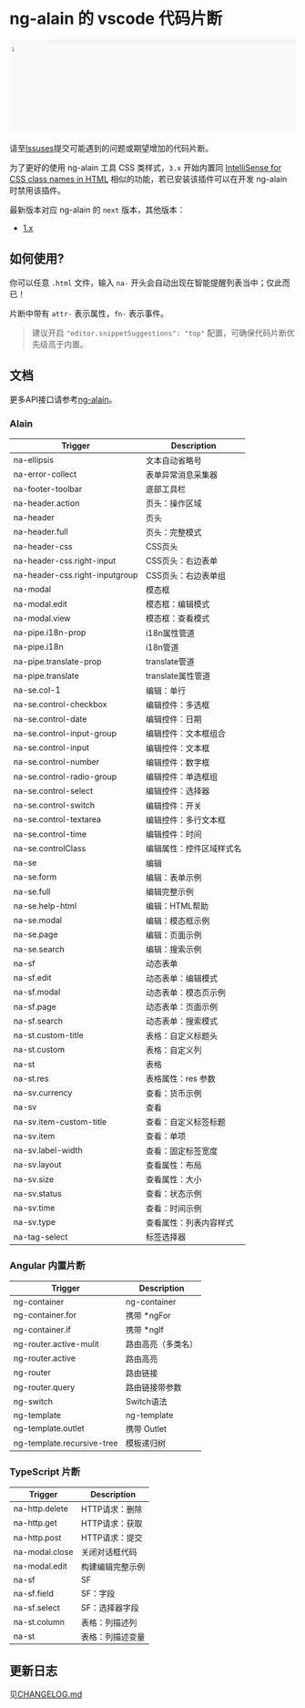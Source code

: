 # ng-alain 的 vscode 代码片断

![Plugin in action](help.gif)

请至[Issuses](https://github.com/cipchk/ng-alain-vscode/issues)提交可能遇到的问题或期望增加的代码片断。

为了更好的使用 ng-alain 工具 CSS 类样式，`3.x` 开始内置同 [IntelliSense for CSS class names in HTML](https://marketplace.visualstudio.com/items?itemName=Zignd.html-css-class-completion) 相似的功能，若已安装该插件可以在开发 ng-alain 时禁用该插件。

最新版本对应 ng-alain 的 `next` 版本，其他版本：

- [1.x](cipchk.ng-alain-vscode-1.0.12.vsix)

## 如何使用?

你可以任意 `.html` 文件，输入 `na-` 开头会自动出现在智能提醒列表当中；仅此而已！

片断中带有 `attr-` 表示属性，`fn-` 表示事件。

> 建议开启 `"editor.snippetSuggestions": "top"` 配置，可确保代码片断优先级高于内置。

## 文档

更多API接口请参考[ng-alain](https://ng-alain.com/)。


### Alain

Trigger | Description
--- | ---
na-ellipsis | 文本自动省略号
na-error-collect | 表单异常消息采集器
na-footer-toolbar | 底部工具栏
na-header.action | 页头：操作区域
na-header | 页头
na-header.full | 页头：完整模式
na-header-css | CSS页头
na-header-css.right-input | CSS页头：右边表单
na-header-css.right-inputgroup | CSS页头：右边表单组
na-modal | 模态框
na-modal.edit | 模态框：编辑模式
na-modal.view | 模态框：查看模式
na-pipe.i18n-prop | i18n属性管道
na-pipe.i18n | i18n管道
na-pipe.translate-prop | translate管道
na-pipe.translate | translate属性管道
na-se.col-1 | 编辑：单行
na-se.control-checkbox | 编辑控件：多选框
na-se.control-date | 编辑控件：日期
na-se.control-input-group | 编辑控件：文本框组合
na-se.control-input | 编辑控件：文本框
na-se.control-number | 编辑控件：数字框
na-se.control-radio-group | 编辑控件：单选框组
na-se.control-select | 编辑控件：选择器
na-se.control-switch | 编辑控件：开关
na-se.control-textarea | 编辑控件：多行文本框
na-se.control-time | 编辑控件：时间
na-se.controlClass | 编辑属性：控件区域样式名
na-se | 编辑
na-se.form | 编辑：表单示例
na-se.full | 编辑完整示例
na-se.help-html | 编辑：HTML帮助
na-se.modal | 编辑：模态框示例
na-se.page | 编辑：页面示例
na-se.search | 编辑：搜索示例
na-sf | 动态表单
na-sf.edit | 动态表单：编辑模式
na-sf.modal | 动态表单：模态页示例
na-sf.page | 动态表单：页面示例
na-sf.search | 动态表单：搜索模式
na-st.custom-title | 表格：自定义标题头
na-st.custom | 表格：自定义列
na-st | 表格
na-st.res | 表格属性：res 参数
na-sv.currency | 查看：货币示例
na-sv | 查看
na-sv.item-custom-title | 查看：自定义标签标题
na-sv.item | 查看：单项
na-sv.label-width | 查看：固定标签宽度
na-sv.layout | 查看属性：布局
na-sv.size | 查看属性：大小
na-sv.status | 查看：状态示例
na-sv.time | 查看：时间示例
na-sv.type | 查看属性：列表内容样式
na-tag-select | 标签选择器

### Angular 内置片断

Trigger | Description
--- | ---
ng-container | ng-container
ng-container.for | 携带 *ngFor
ng-container.if | 携带 *ngIf
ng-router.active-mulit | 路由高亮（多类名）
ng-router.active | 路由高亮
ng-router | 路由链接
ng-router.query | 路由链接带参数
ng-switch | Switch语法
ng-template | ng-template
ng-template.outlet | 携带 Outlet
ng-template.recursive-tree | 模板递归树

### TypeScript 片断

Trigger | Description
--- | ---
na-http.delete | HTTP请求：删除
na-http.get | HTTP请求：获取
na-http.post | HTTP请求：提交
na-modal.close | 关闭对话框代码
na-modal.edit | 构建编辑完整示例
na-sf | SF
na-sf.field | SF：字段
na-sf.select | SF：选择器字段
na-st.column | 表格：列描述列
na-st | 表格：列描述变量

## 更新日志

见[CHANGELOG.md](CHANGELOG.md)
